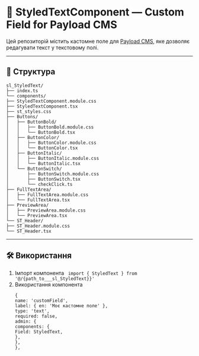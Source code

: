 # 🧩 StyledTextComponent — Custom Field for Payload CMS

Цей репозиторій містить кастомне поле для [Payload CMS](https://payloadcms.com/), яке дозволяє редагувати текст у текстовому полі.

---

## 📁 Структура 

```
sl_StyledText/
├── index.ts
└── components/
├── StyledTextComponent.module.css
├── StyledTextComponent.tsx
├── st_styles.css
├── Buttons/
│   ├── ButtonBold/
│   │   ├── ButtonBold.module.css
│   │   └── ButtonBold.tsx
│   ├── ButtonColor/
│   │   ├── ButtonColor.module.css
│   │   └── ButtonColor.tsx
│   ├── ButtonItalic/
│   │   ├── ButtonItalic.module.css
│   │   └── ButtonItalic.tsx
│   └── ButtonSwitch/
│       ├── ButtonSwitch.module.css
│       ├── ButtonSwitch.tsx
│       └── checkClick.ts
├── FullTextArea/
│   ├── FullTextArea.module.css
│   └── FullTextArea.tsx
├── PreviewArea/
│   ├── PreviewArea.module.css
│   └── PreviewArea.tsx
└── ST_Header/
├── ST_Header.module.css
└── ST_Header.tsx
```
---
## 🛠 Використання
1. Імпорт компонента
   ``` import { StyledText } from '@/{path_to___sl_StyledText}}'```
2. Використання компонента
   ```
   {
   name: 'customField',
   label: { en: 'Моє кастомне поле' },
   type: 'text',
   required: false,
   admin: {
   components: {
   Field: StyledText,
   },
   },
   },
   ```